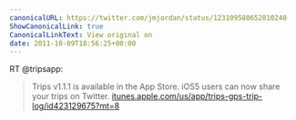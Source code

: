 ```yaml
---
canonicalURL: https://twitter.com/jmjordan/status/123109580652810240
ShowCanonicalLink: true
CanonicalLinkText: View original on
date: 2011-10-09T18:56:25+00:00
---
```

RT @tripsapp:
> Trips v1.1.1 is available in the App Store. iOS5 users can now share your trips on Twitter. [itunes.apple.com/us/app/trips-gps-trip-log/id423129675?mt=8](http://itunes.apple.com/us/app/trips-gps-trip-log/id423129675?mt=8)